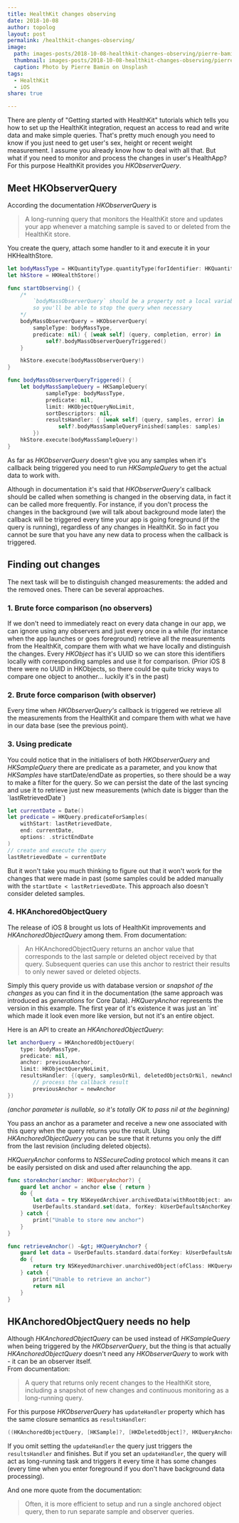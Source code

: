 ```yaml
---
title: HealthKit changes observing
date: 2018-10-08
author: topolog
layout: post
permalink: /healthkit-changes-observing/
image:
  path: images-posts/2018-10-08-healthkit-changes-observing/pierre-bamin-JENl7UuZwxE-unsplash-2000.jpg
  thumbnail: images-posts/2018-10-08-healthkit-changes-observing/pierre-bamin-JENl7UuZwxE-unsplash-600.jpg
  caption: Photo by Pierre Bamin on Unsplash
tags:
  - HealthKit
  - iOS
share: true

---
```


There are plenty of "Getting started with HealthKit" tutorials which tells you how to set up the HealthKit integration, request an access to read and write data and make simple queries. That's pretty much enough you need to know if you just need to get user's sex, height or recent weight measurement. I assume you already know how to deal with all that. But what if you need to monitor and process the changes in user's HealthApp? For this purpose HealthKit provides you _HKObserverQuery_.



## Meet HKObserverQuery

According the documentation _HKObserverQuery_ is

> A long-running query that monitors the HealthKit store and updates your app whenever a matching sample is saved to or deleted from the HealthKit store.

You create the query, attach some handler to it and execute it in your HKHealthStore.

```swift
let bodyMassType = HKQuantityType.quantityType(forIdentifier: HKQuantityTypeIdentifier.bodyMass)!
let hkStore = HKHealthStore()

func startObserving() {
	/*
		`bodyMassObserverQuery` should be a property not a local variable,
		so you'll be able to stop the query when necessary
	*/
	bodyMassObserverQuery = HKObserverQuery(
		sampleType: bodyMassType,
		predicate: nil) { [weak self] (query, completion, error) in
			self?.bodyMassObserverQueryTriggered()
	}

	hkStore.execute(bodyMassObserverQuery!)
}

func bodyMassObserverQueryTriggered() {
    let bodyMassSampleQuery = HKSampleQuery(
            sampleType: bodyMassType,
            predicate: nil,
            limit: HKObjectQueryNoLimit,
            sortDescriptors: nil,
            resultsHandler: { [weak self] (query, samples, error) in
                self?.bodyMassSampleQueryFinished(samples: samples)
        })
    hkStore.execute(bodyMassSampleQuery!)
}
```

As far as _HKObserverQuery_ doesn't give you any samples when it's callback being triggered you need to run _HKSampleQuery_ to get the actual data to work with.

Although in documentation it's said that _HKObserverQuery's_ callback should be called when something is changed in the observing data, in fact it can be called more frequently. For instance, if you don't process the changes in the background (we will talk about background mode later) the callback will be triggered every time your app is going foreground (if the query is running), regardless of any changes in HealthKit. So in fact you cannot be sure that you have any new data to process when the callback is triggered.



## Finding out changes

The next task will be to distinguish changed measurements: the added and the removed ones. There can be several approaches.

### 1. Brute force comparison (no observers)

If we don't need to immediately react on every data change in our app, we can ignore using any observers and just every once in a while (for instance when the app launches or goes foreground) retrieve all the measurements from the HealthKit, compare them with what we have locally and distinguish the changes. Every _HKObject_ has it's UUID so we can store this identifiers locally with corresponding samples and use it for comparison. (Prior iOS 8 there were no UUID in HKObjects, so there could be quite tricky ways to compare one object to another... luckily it's in the past)

### 2. Brute force comparison (with observer)

Every time when _HKObserverQuery's_ callback is triggered we retrieve all the measurements from the HealthKit and compare them with what we have in our data base (see the previous point).

### 3. Using predicate

You could notice that in the initialisers of both _HKObserverQuery_ and _HKSampleQuery_ there are predicate as a parameter, and you know that _HKSamples_ have startDate/endDate as properties, so there should be a way to make a filter for the query. So we can persist the date of the last syncing and use it to retrieve just new measurements (which date is bigger than the \`lastRetrievedDate\`)

```swift
let currentDate = Date()
let predicate = HKQuery.predicateForSamples(
    withStart: lastRetrievedDate,
    end: currentDate,
    options: .strictEndDate
)
// create and execute the query
lastRetrievedDate = currentDate
```

But it won't take you much thinking to figure out that it won't work for the changes that were made in past (some samples could be added manually with the `startDate < lastRetrievedDate`. This approach also doesn't consider deleted samples.

### 4. HKAnchoredObjectQuery

The release of iOS 8 brought us lots of HealthKit improvements and _HKAnchoredObjectQuery_ among them. From documentation:

> An HKAnchoredObjectQuery returns an anchor value that corresponds to the last sample or deleted object received by that query. Subsequent queries can use this anchor to restrict their results to only newer saved or deleted objects.

Simply this query provide us with database version or _snapshot of the changes_ as you can find it in the documentation (the same approach was introduced as _generations_ for Core Data). _HKQueryAnchor_ represents the version in this example. The first year of it's existence it was just an \`int\` which made it look even more like version, but not it's an entire object.

Here is an API to create an _HKAnchoredObjectQuery_:

```swift
let anchorQuery = HKAnchoredObjectQuery(
    type: bodyMassType,
    predicate: nil,
    anchor: previousAnchor,
    limit: HKObjectQueryNoLimit,
    resultsHandler: {(query, samplesOrNil, deletedObjectsOrNil, newAnchor, errorOrNil) in
        // process the callback result
        previousAnchor = newAnchor
})
```

_(anchor parameter is nullable, so it's totally OK to pass nil at the beginning)_

You pass an anchor as a parameter and receive a new one associated with this query when the query returns you the result. Using _HKAnchoredObjectQuery_ you can be sure that it returns you only the diff from the last revision (including deleted objects).

_HKQueryAnchor_ conforms to _NSSecureCoding_ protocol which means it can be easily persisted on disk and used after relaunching the app.

```swift
func storeAnchor(anchor: HKQueryAnchor?) {
    guard let anchor = anchor else { return }
    do {
        let data = try NSKeyedArchiver.archivedData(withRootObject: anchor, requiringSecureCoding: true)
        UserDefaults.standard.set(data, forKey: kUserDefaultsAnchorKey)
    } catch {
        print("Unable to store new anchor")
    }
}

func retrieveAnchor() -&gt; HKQueryAnchor? {
    guard let data = UserDefaults.standard.data(forKey: kUserDefaultsAnchorKey) else { return nil }
    do {
        return try NSKeyedUnarchiver.unarchivedObject(ofClass: HKQueryAnchor.self, from: data)
    } catch {
        print("Unable to retrieve an anchor")
        return nil
    }
}
```

## HKAnchoredObjectQuery needs no help

Although _HKAnchoredObjectQuery_ can be used instead of _HKSampleQuery_ when being triggered by the _HKObserverQuery_, but the thing is that actually _HKAnchoredObjectQuery_ doesn't need any _HKObserverQuery_ to work with - it can be an observer itself.  
From documentation:

> A query that returns only recent changes to the HealthKit store, including a snapshot of new changes and continuous monitoring as a long-running query.

For this purpose _HKObserverQuery_ has `updateHandler` property which has the same closure semantics as `resultsHandler`:

```swift
((HKAnchoredObjectQuery, [HKSample]?, [HKDeletedObject]?, HKQueryAnchor?, Error?) -> Void)?
```

If you omit setting the `updateHandler` the query just triggers the `resultsHandler` and finishes. But if you set an `updateHandler`, the query will act as long-running task and triggers it every time it has some changes (every time when you enter foreground if you don't have background data processing).

And one more quote from the documentation:

> Often, it is more efficient to setup and run a single anchored object query, then to run separate sample and observer queries.
